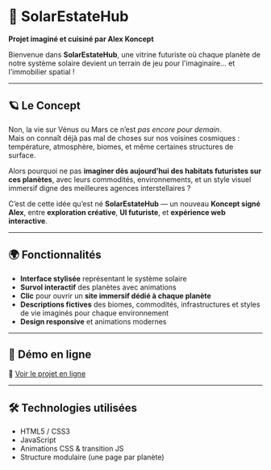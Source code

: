 # 🌌 SolarEstateHub

**Projet imaginé et cuisiné par Alex Koncept**

Bienvenue dans **SolarEstateHub**, une vitrine futuriste où chaque planète de notre système solaire devient un terrain de jeu pour l'imaginaire… et l'immobilier spatial !

---

## 🪐 Le Concept

Non, la vie sur Vénus ou Mars ce n’est *pas encore pour demain*.  
Mais on connaît déjà pas mal de choses sur nos voisines cosmiques : température, atmosphère, biomes, et même certaines structures de surface.

Alors pourquoi ne pas **imaginer dès aujourd’hui des habitats futuristes sur ces planètes**, avec leurs commodités, environnements, et un style visuel immersif digne des meilleures agences interstellaires ?

C’est de cette idée qu’est né **SolarEstateHub** — un nouveau **Koncept signé Alex**, entre **exploration créative**, **UI futuriste**, et **expérience web interactive**.

---

## 🌍 Fonctionnalités

- **Interface stylisée** représentant le système solaire
- **Survol interactif** des planètes avec animations
- **Clic** pour ouvrir un **site immersif dédié à chaque planète**
- **Descriptions fictives** des biomes, commodités, infrastructures et styles de vie imaginés pour chaque environnement
- **Design responsive** et animations modernes

---

## 🚀 Démo en ligne

🔗 [Voir le projet en ligne](https://alexkoncept.github.io/SolarEstateHub/)

---

## 🛠️ Technologies utilisées

- HTML5 / CSS3
- JavaScript
- Animations CSS & transition JS
- Structure modulaire (une page par planète)
